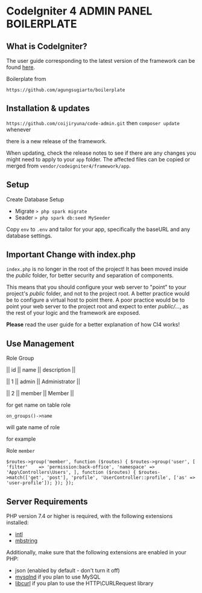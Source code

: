 # CodeIgniter 4 ADMIN PANEL BOILERPLATE

## What is CodeIgniter?
The user guide corresponding to the latest version of the framework can be found
[here](https://codeigniter4.github.io/userguide/).

Boilerplate from 

`https://github.com/agungsugiarto/boilerplate`

## Installation & updates

`https://github.com/coijiryuna/code-admin.git` then `composer update` whenever

there is a new release of the framework.

When updating, check the release notes to see if there are any changes you might need to apply
to your `app` folder. The affected files can be copied or merged from
`vendor/codeigniter4/framework/app`.

## Setup
Create Database Setup 

- Migrate
`> php spark migrate`
- Seader
`> php spark db:seed MySeeder `

Copy `env` to `.env` and tailor for your app, specifically the baseURL
and any database settings.

## Important Change with index.php

`index.php` is no longer in the root of the project! It has been moved inside the *public* folder,
for better security and separation of components.

This means that you should configure your web server to "point" to your project's *public* folder, and
not to the project root. A better practice would be to configure a virtual host to point there. A poor practice would be to point your web server to the project root and expect to enter *public/...*, as the rest of your logic and the
framework are exposed.

**Please** read the user guide for a better explanation of how CI4 works!

## Use Management

Role Group

|| id  || name   || description      ||

|| 1   || admin  || Administrator    ||

|| 2   || member || Member           ||

for get name on table role

`on_groups()->name`

will gate name of role

for example 

Role `member`

`$routes->group('member', function ($routes) {
    $routes->group('user', [
        'filter'    => 'permission:back-office',
        'namespace' => 'App\Controllers\Users',
    ], function ($routes) {
        $routes->match(['get', 'post'], 'profile', 'UserController::profile', ['as' => 'user-profile']);
    });
});`

## Server Requirements

PHP version 7.4 or higher is required, with the following extensions installed:

- [intl](http://php.net/manual/en/intl.requirements.php)
- [mbstring](http://php.net/manual/en/mbstring.installation.php)

Additionally, make sure that the following extensions are enabled in your PHP:

- json (enabled by default - don't turn it off)
- [mysqlnd](http://php.net/manual/en/mysqlnd.install.php) if you plan to use MySQL
- [libcurl](http://php.net/manual/en/curl.requirements.php) if you plan to use the HTTP\CURLRequest library
